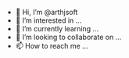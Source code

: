 - 👋 Hi, I’m @arthjsoft
- 👀 I’m interested in ...
- 🌱 I’m currently learning ...
- 💞️ I’m looking to collaborate on ...
- 📫 How to reach me ...

<!---
arthjsoft/arthjsoft is a ✨ special ✨ repository because its `README.md` (this file) appears on your GitHub profile.
You can click the Preview link to take a look at your changes.
--->
